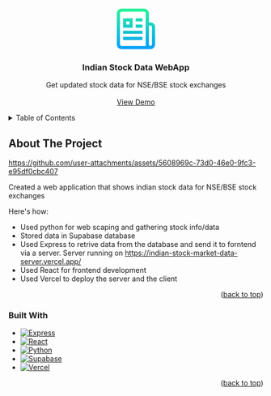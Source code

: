 <a id="readme-top"></a>

<!-- PROJECT LOGO -->
<br />
<div align="center">
  <a href="https://github.com/sharadpatel11/Indian-Stock-Data-WebApp">
    <img src="images/logo.png" alt="Logo" width="80" height="80">
  </a>

  <h3 align="center">Indian Stock Data WebApp</h3>

  <p align="center">
    Get updated stock data for NSE/BSE stock exchanges
    <br />
    <br />
    <a href="https://indian-stock-market-data.vercel.app/">View Demo</a>
  </p>
</div>



<!-- TABLE OF CONTENTS -->
<details>
  <summary>Table of Contents</summary>
  <ol>
    <li>
      <a href="#about-the-project">About The Project</a>
      <ul>
        <li><a href="#built-with">Built With</a></li>
      </ul>
    </li>
  </ol>
</details>


<!-- ABOUT THE PROJECT -->
## About The Project

https://github.com/user-attachments/assets/5608969c-73d0-46e0-9fc3-e95df0cbc407

Created a web application that shows indian stock data for NSE/BSE stock exchanges

Here's how:
* Used python for web scaping and gathering stock info/data
* Stored data in Supabase database
* Used Express to retrive data from the database and send it to forntend via a server. Server running on https://indian-stock-market-data-server.vercel.app/
* Used React for frontend development
* Used Vercel to deploy the server and the client

<p align="right">(<a href="#readme-top">back to top</a>)</p>



### Built With

* [![Express][Express.js]][Express-url]
* [![React][React.js]][React-url]
* [![Python][Python]][Python-url]
* [![Supabase][Supabase]][Supabase-url]
* [![Vercel][Vercel]][Vercel-url]

<p align="right">(<a href="#readme-top">back to top</a>)</p>


<!-- MARKDOWN LINKS & IMAGES -->
<!-- https://www.markdownguide.org/basic-syntax/#reference-style-links -->
[product-screenshot]: https://github.com/user-attachments/assets/5608969c-73d0-46e0-9fc3-e95df0cbc407
[Express.js]: https://img.shields.io/badge/express.js-%23404d59.svg?style=for-the-badge&logo=express&logoColor=%2361DAFB
[Express-url]: https://expressjs.com/
[React.js]: https://img.shields.io/badge/React-20232A?style=for-the-badge&logo=react&logoColor=61DAFB
[React-url]: https://reactjs.org/
[Python]: https://img.shields.io/badge/python-3670A0?style=for-the-badge&logo=python&logoColor=ffdd54
[Python-url]: https://www.python.org/
[Supabase]: https://img.shields.io/badge/Supabase-3ECF8E?style=for-the-badge&logo=supabase&logoColor=white
[Supabase-url]: https://supabase.com/
[Vercel]: https://img.shields.io/badge/vercel-%23000000.svg?style=for-the-badge&logo=vercel&logoColor=white
[Vercel-url]: https://vercel.com/

